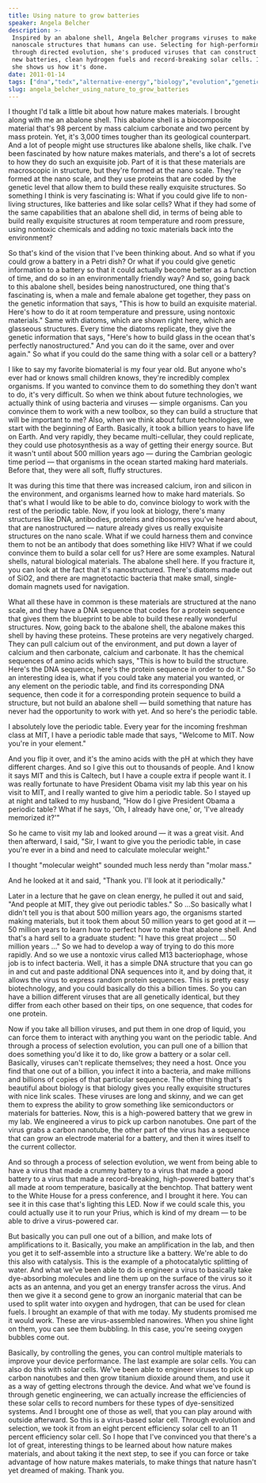 ```yaml
---
title: Using nature to grow batteries
speaker: Angela Belcher
description: >-
 Inspired by an abalone shell, Angela Belcher programs viruses to make elegant
 nanoscale structures that humans can use. Selecting for high-performing genes
 through directed evolution, she's produced viruses that can construct powerful
 new batteries, clean hydrogen fuels and record-breaking solar cells. In her talk,
 she shows us how it's done.
date: 2011-01-14
tags: ["dna","tedx","alternative-energy","biology","evolution","genetics","nature","virus","science"]
slug: angela_belcher_using_nature_to_grow_batteries
---
```


I thought I'd talk a little bit about how nature makes materials. I brought along with me
an abalone shell. This abalone shell is a biocomposite material that's 98 percent by mass
calcium carbonate and two percent by mass protein. Yet, it's 3,000 times tougher than its
geological counterpart. And a lot of people might use structures like abalone shells, like
chalk. I've been fascinated by how nature makes materials, and there's a lot of secrets to
how they do such an exquisite job. Part of it is that these materials are macroscopic in
structure, but they're formed at the nano scale. They're formed at the nano scale, and
they use proteins that are coded by the genetic level that allow them to build these
really exquisite structures. So something I think is very fascinating is: What if you could
give life to non-living structures, like batteries and like solar cells? What if they had
some of the same capabilities that an abalone shell did, in terms of being able to build
really exquisite structures at room temperature and room pressure, using nontoxic
chemicals and adding no toxic materials back into the environment?

So that's kind of the vision that I've been thinking about. And so what if you could grow
a battery in a Petri dish? Or what if you could give genetic information to a battery so
that it could actually become better as a function of time, and do so in an
environmentally friendly way? And so, going back to this abalone shell, besides being
nanostructured, one thing that's fascinating is, when a male and female abalone get
together, they pass on the genetic information that says, "This is how to build an
exquisite material. Here's how to do it at room temperature and pressure, using nontoxic
materials." Same with diatoms, which are shown right here, which are glasseous structures.
Every time the diatoms replicate, they give the genetic information that says, "Here's how
to build glass in the ocean that's perfectly nanostructured." And you can do it the same,
over and over again." So what if you could do the same thing with a solar cell or a
battery?

I like to say my favorite biomaterial is my four year old. But anyone who's ever had or
knows small children knows, they're incredibly complex organisms. If you wanted to
convince them to do something they don't want to do, it's very difficult. So when we think
about future technologies, we actually think of using bacteria and viruses — simple
organisms. Can you convince them to work with a new toolbox, so they can build a structure
that will be important to me? Also, when we think about future technologies, we start with
the beginning of Earth. Basically, it took a billion years to have life on Earth. And very
rapidly, they became multi-cellular, they could replicate, they could use photosynthesis
as a way of getting their energy source. But it wasn't until about 500 million years ago —
during the Cambrian geologic time period — that organisms in the ocean started making hard
materials. Before that, they were all soft, fluffy structures.

It was during this time that there was increased calcium, iron and silicon in the
environment, and organisms learned how to make hard materials. So that's what I would like
to be able to do, convince biology to work with the rest of the periodic table. Now, if you
look at biology, there's many structures like DNA, antibodies, proteins and ribosomes
you've heard about, that are nanostructured — nature already gives us really exquisite
structures on the nano scale. What if we could harness them and convince them to not be an
antibody that does something like HIV? What if we could convince them to build a solar
cell for us? Here are some examples. Natural shells, natural biological materials. The
abalone shell here. If you fracture it, you can look at the fact that it's nanostructured.
There's diatoms made out of SiO2, and there are magnetotactic bacteria that make small,
single-domain magnets used for navigation.

What all these have in common is these materials are structured at the nano scale, and
they have a DNA sequence that codes for a protein sequence that gives them the blueprint
to be able to build these really wonderful structures. Now, going back to the abalone
shell, the abalone makes this shell by having these proteins. These proteins are very
negatively charged. They can pull calcium out of the environment, and put down a layer of
calcium and then carbonate, calcium and carbonate. It has the chemical sequences of amino
acids which says, "This is how to build the structure. Here's the DNA sequence, here's the
protein sequence in order to do it." So an interesting idea is, what if you could take any
material you wanted, or any element on the periodic table, and find its corresponding DNA
sequence, then code it for a corresponding protein sequence to build a structure, but not
build an abalone shell — build something that nature has never had the opportunity to work
with yet. And so here's the periodic table.

I absolutely love the periodic table. Every year for the incoming freshman class at MIT, I
have a periodic table made that says, "Welcome to MIT. Now you're in your
element."

And you flip it over, and it's the amino acids with the pH at which they have different
charges. And so I give this out to thousands of people. And I know it says MIT and this is
Caltech, but I have a couple extra if people want it. I was really fortunate to have
President Obama visit my lab this year on his visit to MIT, and I really wanted to give
him a periodic table. So I stayed up at night and talked to my husband, "How do I give
President Obama a periodic table? What if he says, 'Oh, I already have one,' or, 'I've
already memorized it?'"

So he came to visit my lab and looked around — it was a great visit. And then afterward, I
said, "Sir, I want to give you the periodic table, in case you're ever in a bind and need
to calculate molecular weight."

I thought "molecular weight" sounded much less nerdy than "molar mass."

And he looked at it and said, "Thank you. I'll look at it periodically."

Later in a lecture that he gave on clean energy, he pulled it out and said, "And people at
MIT, they give out periodic tables." So ...So basically what I didn't tell you is that
about 500 million years ago, the organisms started making materials, but it took them
about 50 million years to get good at it — 50 million years to learn how to perfect how to
make that abalone shell. And that's a hard sell to a graduate student: "I have this great
project ... 50 million years ..." So we had to develop a way of trying to do this more
rapidly. And so we use a nontoxic virus called M13 bacteriophage, whose job is to infect
bacteria. Well, it has a simple DNA structure that you can go in and cut and paste
additional DNA sequences into it, and by doing that, it allows the virus to express random
protein sequences. This is pretty easy biotechnology, and you could basically do this a
billion times. So you can have a billion different viruses that are all genetically
identical, but they differ from each other based on their tips, on one sequence, that
codes for one protein.

Now if you take all billion viruses, and put them in one drop of liquid, you can force
them to interact with anything you want on the periodic table. And through a process of
selection evolution, you can pull one of a billion that does something you'd like it to
do, like grow a battery or a solar cell. Basically, viruses can't replicate themselves;
they need a host. Once you find that one out of a billion, you infect it into a bacteria,
and make millions and billions of copies of that particular sequence. The other thing
that's beautiful about biology is that biology gives you really exquisite structures with
nice link scales. These viruses are long and skinny, and we can get them to express the
ability to grow something like semiconductors or materials for batteries. Now, this is a
high-powered battery that we grew in my lab. We engineered a virus to pick up carbon
nanotubes. One part of the virus grabs a carbon nanotube, the other part of the virus has
a sequence that can grow an electrode material for a battery, and then it wires itself to
the current collector.

And so through a process of selection evolution, we went from being able to have a virus
that made a crummy battery to a virus that made a good battery to a virus that made a
record-breaking, high-powered battery that's all made at room temperature, basically at
the benchtop. That battery went to the White House for a press conference, and I brought
it here. You can see it in this case that's lighting this LED. Now if we could scale this,
you could actually use it to run your Prius, which is kind of my dream — to be able to
drive a virus-powered car.

But basically you can pull one out of a billion, and make lots of amplifications to it.
Basically, you make an amplification in the lab, and then you get it to self-assemble into
a structure like a battery. We're able to do this also with catalysis. This is the example
of a photocatalytic splitting of water. And what we've been able to do is engineer a virus
to basically take dye-absorbing molecules and line them up on the surface of the virus so
it acts as an antenna, and you get an energy transfer across the virus. And then we give
it a second gene to grow an inorganic material that can be used to split water into oxygen
and hydrogen, that can be used for clean fuels. I brought an example of that with me
today. My students promised me it would work. These are virus-assembled nanowires. When
you shine light on them, you can see them bubbling. In this case, you're seeing oxygen
bubbles come out.

Basically, by controlling the genes, you can control multiple materials to improve your
device performance. The last example are solar cells. You can also do this with solar
cells. We've been able to engineer viruses to pick up carbon nanotubes and then grow
titanium dioxide around them, and use it as a way of getting electrons through the device.
And what we've found is through genetic engineering, we can actually increase the
efficiencies of these solar cells to record numbers for these types of dye-sensitized
systems. And I brought one of those as well, that you can play around with outside
afterward. So this is a virus-based solar cell. Through evolution and selection, we took
it from an eight percent efficiency solar cell to an 11 percent efficiency solar cell. So I
hope that I've convinced you that there's a lot of great, interesting things to be learned
about how nature makes materials, and about taking it the next step, to see if you can
force or take advantage of how nature makes materials, to make things that nature hasn't
yet dreamed of making. Thank you.

<!--
ad_duration=3.33
event="TEDxCaltech"
external_start_time=0
intro_duration=11.82
is_subtitle_required="False"
is_talk_featured="True"
language="en"
language_swap="False"
native_language="en"
number_of_related_talks=6
number_of_speakers=1
number_of_subtitled_videos=33
number_of_tags=9
number_of_talk_download_languages=33
number_of_talk_more_resources=0
number_of_talk_recommendations=0
number_of_talks_take_actions=0
post_ad_duration=0.83
published_timestamp="2011-04-27 15:09:00"
recording_date="2011-01-14"
speaker_description="Biological engineer"
speaker_is_published=1
speaker_name="Angela Belcher"
speaker_what_others_say="Belcher has been tackling a whole new field of science every five years"
talk_name="Using nature to grow batteries"
talks_tags=["dna","tedx","alternative-energy","biology","evolution","genetics","nature","virus","science"]
url_audio="https://download.ted.com/talks/AngelaBelcher_2011X.mp3?apikey=acme-roadrunner"
url_photo_speaker="https://pe.tedcdn.com/images/ted/224e216c704e45ba430fde5d0b9ae393b0103654_254x191.jpg"
url_photo_talk="https://s3.amazonaws.com/talkstar-photos/uploads/67f9078c-a3b9-4950-9f4b-0d00e0a38719/AngelaBelcher_2011X-embed.jpg"
url_webpage="https://www.ted.com/talks/angela_belcher_using_nature_to_grow_batteries"
video_type_name="TEDx Talk"
-->